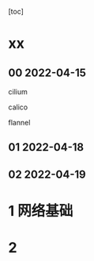 [toc]





#  xx







## 00 2022-04-15

cilium

calico

flannel



## 01 2022-04-18





## 02 2022-04-19







#  1 网络基础





# 2  



